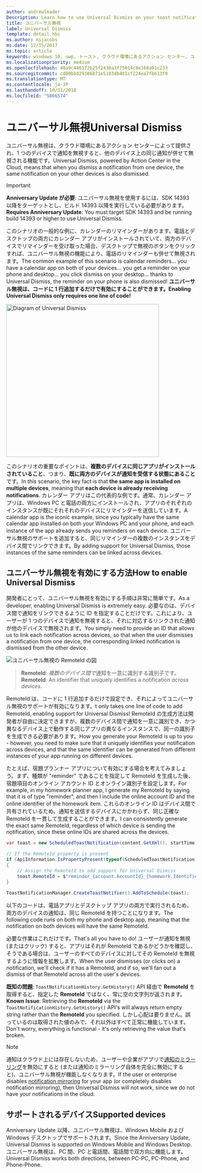 ```yaml
---
author: andrewleader
Description: Learn how to use Universal Dismiss on your toast notifications.
title: ユニバーサル無視
label: Universal Dismiss
template: detail.hbs
ms.author: mijacobs
ms.date: 12/15/2017
ms.topic: article
keywords: windows 10, uwp, トースト, クラウド環境にあるアクション センター, ユニバーサル無視, 通知, クロス デバイス, 一括承諾
ms.localizationpriority: medium
ms.openlocfilehash: 40a9c446172b25f2430a3f75014c8e168a91c233
ms.sourcegitcommit: cd00bb829306871e5103db481cf224ea7fb613f0
ms.translationtype: MT
ms.contentlocale: ja-JP
ms.lasthandoff: 10/31/2018
ms.locfileid: "5866574"
---
```

# <a name="universal-dismiss"></a><span data-ttu-id="2fecb-103">ユニバーサル無視</span><span class="sxs-lookup"><span data-stu-id="2fecb-103">Universal Dismiss</span></span>

<span data-ttu-id="2fecb-104">ユニバーサル無視は、クラウド環境にあるアクション センターによって提供され、1 つのデバイスで通知を無視すると、他のデバイス上の同じ通知が併せて無視される機能です。</span><span class="sxs-lookup"><span data-stu-id="2fecb-104">Universal Dismiss, powered by Action Center in the Cloud, means that when you dismiss a notification from one device, the same notification on your other devices is also dismissed.</span></span>

> [!IMPORTANT]
> <span data-ttu-id="2fecb-105">**Anniversary Update が必要**: ユニバーサル無視を使用するには、SDK 14393 以降をターゲットとし、ビルド 14393 以降を実行している必要があります。</span><span class="sxs-lookup"><span data-stu-id="2fecb-105">**Requires Anniversary Update**: You must target SDK 14393 and be running build 14393 or higher to use Universal Dismiss.</span></span>

<span data-ttu-id="2fecb-106">このシナリオの一般的な例に、カレンダーのリマインダーがあります。電話とデスクトップの両方にカレンダー アプリがインストールされていて、両方のデバイスでリマインダーを受け取った場合、デスクトップで無視のボタンをクリックすれば、ユニバーサル無視の機能により、電話のリマインダーも併せて無視されます。</span><span class="sxs-lookup"><span data-stu-id="2fecb-106">The common example of this scenario is calendar reminders... you have a calendar app on both of your devices... you get a reminder on your phone and desktop... you click dismiss on your desktop... thanks to Universal Dismiss, the reminder on your phone is also dismissed!</span></span> **<span data-ttu-id="2fecb-107">ユニバーサル無視は、コードに 1 行追加するだけで有効にすることができます。</span><span class="sxs-lookup"><span data-stu-id="2fecb-107">Enabling Universal Dismiss only requires one line of code!</span></span>**

<img alt="Diagram of Universal Dismiss" src="images/universal-dismiss.gif" width="406"/>

<span data-ttu-id="2fecb-108">このシナリオの重要なポイントは、**複数のデバイスに同じアプリがインストールされていること**、つまり、**既に両方のデバイスが通知を受信する状態にあること**です。</span><span class="sxs-lookup"><span data-stu-id="2fecb-108">In this scenario, the key fact is that **the same app is installed on multiple devices**, meaning that **each device is already receiving notifications**.</span></span> <span data-ttu-id="2fecb-109">カレンダー アプリはこの代表的な例です。通常、カレンダー アプリは、Windows PC と電話の両方にインストールされ、アプリのそれぞれのインスタンスが既にそれそれのデバイスにリマインダーを送信しています。</span><span class="sxs-lookup"><span data-stu-id="2fecb-109">A calendar app is the iconic example, since you typically have the same calendar app installed on both your Windows PC and your phone, and each instance of the app already sends you reminders on each device.</span></span> <span data-ttu-id="2fecb-110">ユニバーサル無視のサポートを追加すると、同じリマインダーの複数のインスタンスをデバイス間でリンクできます。</span><span class="sxs-lookup"><span data-stu-id="2fecb-110">By adding support for Universal Dismiss, those instances of the same reminders can be linked across devices.</span></span>


## <a name="how-to-enable-universal-dismiss"></a><span data-ttu-id="2fecb-111">ユニバーサル無視を有効にする方法</span><span class="sxs-lookup"><span data-stu-id="2fecb-111">How to enable Universal Dismiss</span></span>

<span data-ttu-id="2fecb-112">開発者にとって、ユニバーサル無視を有効にする手順は非常に簡単です。</span><span class="sxs-lookup"><span data-stu-id="2fecb-112">As a developer, enabling Universal Dismiss is extremely easy.</span></span> <span data-ttu-id="2fecb-113">必要なのは、デバイス間で通知をリンクできるように ID を指定することだけです。これにより、ユーザーが 1 つのデバイスで通知を無視すると、それに対応するリンクされた通知が他のデバイスで無視されます。</span><span class="sxs-lookup"><span data-stu-id="2fecb-113">You simply need to provide an ID that allows us to link each notification across devices, so that when the user dismisses a notification from one device, the corresponding linked notification is dismissed from the other device.</span></span>

![ユニバーサル無視の RemoteId の図](images/universal-dismiss-remoteid.jpg)

> <span data-ttu-id="2fecb-115">**RemoteId**: *複数のデバイス間で*通知を一意に識別する識別子です。</span><span class="sxs-lookup"><span data-stu-id="2fecb-115">**RemoteId**: An identifier that uniquely identifies a notification *across devices*.</span></span>

<span data-ttu-id="2fecb-116">RemoteId は、コードに 1 行追加するだけで設定でき、それによってユニバーサル無視のサポートが有効になります。</span><span class="sxs-lookup"><span data-stu-id="2fecb-116">t only takes one line of code to add RemoteId, enabling support for Universal Dismiss!</span></span> <span data-ttu-id="2fecb-117">RemoteId の生成方法は開発者が自由に決定できますが、複数のデバイス間で通知を一意に識別でき、かつ異なるデバイス上で動作する同じアプリの異なるインスタンスで、同一の識別子を生成できる必要があります。</span><span class="sxs-lookup"><span data-stu-id="2fecb-117">How you generate your RemoteId is up to you - however, you need to make sure that it uniquely identifies your notification across devices, and that the same identifier can be generated from different instances of your app running on different devices.</span></span>

<span data-ttu-id="2fecb-118">たとえば、宿題プランナー アプリについて有効にする場合を考えてみましょう。まず、種類が "reminder" であることを指定して RemoteId を生成した後、宿題項目のオンライン アカウント ID とオンライン識別子を設定します。</span><span class="sxs-lookup"><span data-stu-id="2fecb-118">For example, in my homework planner app, I generate my RemoteId by saying that it is of type "reminder", and then I include the online account ID and the online identifier of the homework item.</span></span> <span data-ttu-id="2fecb-119">これらのオンライン ID はデバイス間で共有されているため、通知を送信するデバイスにかかわらず、同じ正確な RemoteId を一貫して生成することができます。</span><span class="sxs-lookup"><span data-stu-id="2fecb-119">I can consistently generate the exact same RemoteId, regardless of which device is sending the notification, since these online IDs are shared across the devices.</span></span>

```csharp
var toast = new ScheduledToastNotification(content.GetXml(), startTime);
 
// If the RemoteId property is present
if (ApiInformation.IsPropertyPresent(typeof(ScheduledToastNotification).FullName, nameof(ScheduledToastNotification.RemoteId)))
{
    // Assign the RemoteId to add support for Universal Dismiss
    toast.RemoteId = $"reminder_{account.AccountId}_{homework.Identifier}"
}
  
ToastNotificationManager.CreateToastNotifier().AddToSchedule(toast);
```

<span data-ttu-id="2fecb-120">以下のコードは、電話アプリとデスクトップ アプリの両方で実行されるため、両方のデバイスの通知は、同じ RemoteId を持つことになります。</span><span class="sxs-lookup"><span data-stu-id="2fecb-120">The following code runs on both my phone and desktop app, meaning that the notification on both devices will have the same RemoteId.</span></span>

<span data-ttu-id="2fecb-121">必要な作業はこれだけです。</span><span class="sxs-lookup"><span data-stu-id="2fecb-121">That's all you have to do!</span></span> <span data-ttu-id="2fecb-122">ユーザーが通知を無視 (またはクリック) すると、アプリはそれが RemoteId であるかどうかを確認し、そうである場合は、ユーザーのすべてのデバイスに対してその RemoteId を無視するように情報を拡散します。</span><span class="sxs-lookup"><span data-stu-id="2fecb-122">When the user dismisses (or clicks on) a notification, we'll check if it has a RemoteId, and if so, we'll fan out a dismiss of that RemoteId across all the user's devices.</span></span>

<span data-ttu-id="2fecb-123">**既知の問題**: `ToastNotificationHistory.GetHistory()` API 経由で **RemoteId** を取得すると、指定した **RemoteId** ではなく、常に空の文字列が返されます。</span><span class="sxs-lookup"><span data-stu-id="2fecb-123">**Known Issue**: Retrieving the **RemoteId** via the `ToastNotificationHistory.GetHistory()` API's will always return empty string rather than the **RemoteId** you specified.</span></span> <span data-ttu-id="2fecb-124">しかし心配は要りません。誤っているのは取得された値のみで、それ以外はすべて正常に機能しています。</span><span class="sxs-lookup"><span data-stu-id="2fecb-124">Don't worry, everything is functional - it's only retrieving the value that's broken.</span></span>

> [!NOTE]
> <span data-ttu-id="2fecb-125">通知はクラウド上には存在しないため、ユーザーや企業がアプリで[通知のミラーリング](notification-mirroring.md)を無効にすると (または通知のミラーリング自体を完全に無効にすると)、ユニバーサル無視が機能しなくなります。</span><span class="sxs-lookup"><span data-stu-id="2fecb-125">If the user or enterprise disables [notification mirroring](notification-mirroring.md) for your app (or completely disables notification mirroring), then Universal Dismiss will not work, since we do not have your notifications in the cloud.</span></span>


## <a name="supported-devices"></a><span data-ttu-id="2fecb-126">サポートされるデバイス</span><span class="sxs-lookup"><span data-stu-id="2fecb-126">Supported devices</span></span>

<span data-ttu-id="2fecb-127">Anniversary Update 以降、ユニバーサル無視は、Windows Mobile および Windows デスクトップでサポートされます。</span><span class="sxs-lookup"><span data-stu-id="2fecb-127">Since the Anniversary Update, Universal Dismiss is supported on Windows Mobile and Windows Desktop.</span></span> <span data-ttu-id="2fecb-128">ユニバーサル無視は、PC 間、PC と電話間、電話間で双方向に機能します。</span><span class="sxs-lookup"><span data-stu-id="2fecb-128">Universal Dismiss works both directions, between PC-PC, PC-Phone, and Phone-Phone.</span></span>